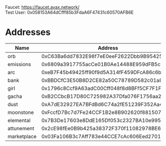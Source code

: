 Faucet: https://faucet.avax.network/  
Test User: 0x058153A64dCfff85b3FdaA6F47431c60570AFB6E  

# Addresses  
  
| Name | Address |
|---|---|
| orb | 0xC63Ba6dd7832E98f7eE0eeF2622Dbb9B9542585B |
| emissions | 0x6809a3917755acCe01B0Ae14488E959dFB5c9d55 |
| arc | 0xeB7F45b49425ff90f9d5A314fF459DFcA86c6b82 |
| bank | 0xBBDCfC3E50B8D2CE82a50C78789D582c01a8a1F5 |
| girl | 0x1796c8Ccf9A63adC00Cff048f8d8BFf5CF7F1F46 |
| gacha | 0xB2CCbcB17D80C725982A37Dfa076F1756aa26fcF |
| dust | 0xA7dE32927EA7BFdBd6C74a2fE51239F352Aa4B12 |
| moonstone | 0xFccfD7Bc7d7Fe24CCF1B2e8B902620f881507091 |
| elemental | 0x7B3De17603e8DdE165Df053c2327BA10e9959501 |
| attunement | 0x2cE98fEe0B9b425a38372F370f11082978BE676b |
| marketplace | 0x03Fa106B3c7Aff783e44CCE7cAc606Eed2701cb5 |
